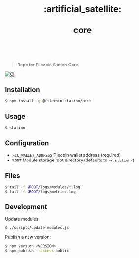 <h1 align="center">
	<br>
	 :artificial_satellite: 
	<br>
	<br>
	core
	<br>
	<br>
	<br>
</h1>

> Repo for Filecoin Station Core

[![CI](https://github.com/filecoin-station/core/actions/workflows/ci.yml/badge.svg)](https://github.com/filecoin-station/core/actions/workflows/ci.yml)

## Installation

```bash
$ npm install -g @filecoin-station/core
```

## Usage

```bash
$ station
```

## Configuration

- `FIL_WALLET_ADDRESS` Filecoin wallet address (required)
- `ROOT` Module storage root directory (defaults to `~/.station/`)

## Files

```bash
$ tail -f $ROOT/logs/modules/*.log
$ tail -f $ROOT/logs/metrics.log
```

## Development

Update modules:

```bash
$ ./scripts/update-modules.js
```

Publish a new version:

```bash
$ npm version <VERSION>
$ npm publish --access public
```